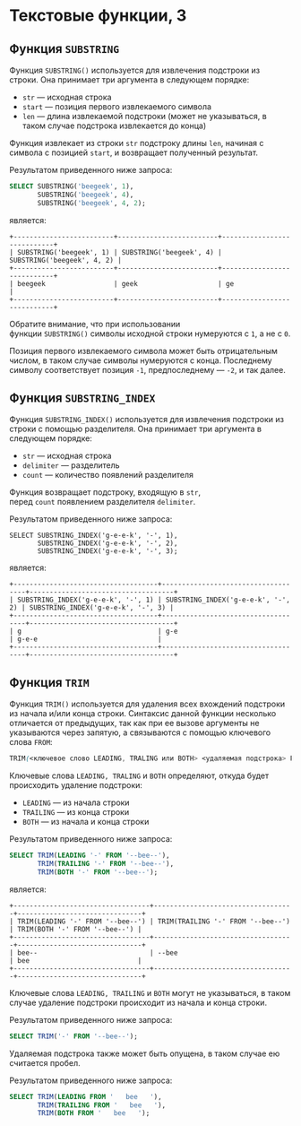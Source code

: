 # Текстовые функции, 3

## Функция `SUBSTRING`

Функция `SUBSTRING()` используется для извлечения подстроки из строки. Она принимает три аргумента в следующем порядке:

- `str` — исходная строка
- `start` — позиция первого извлекаемого символа
- `len` — длина извлекаемой подстроки (может не указываться, в таком случае подстрока извлекается до конца)

Функция извлекает из строки `str` подстроку длины `len`, начиная с символа с позицией `start`, и возвращает полученный результат.

Результатом приведенного ниже запроса:

```sql
SELECT SUBSTRING('beegeek', 1),
       SUBSTRING('beegeek', 4),
       SUBSTRING('beegeek', 4, 2);
```

является:

```
+-------------------------+-------------------------+----------------------------+
| SUBSTRING('beegeek', 1) | SUBSTRING('beegeek', 4) | SUBSTRING('beegeek', 4, 2) |
+-------------------------+-------------------------+----------------------------+
| beegeek                 | geek                    | ge                         |
+-------------------------+-------------------------+----------------------------+
```

Обратите внимание, что при использовании функции `SUBSTRING()` символы исходной строки нумеруются с `1`, а не с `0`.

Позиция первого извлекаемого символа может быть отрицательным числом, в таком случае символы нумеруются с конца. Последнему символу соответствует позиция `-1`, предпоследнему — `-2`, и так далее.

## Функция `SUBSTRING_INDEX`

Функция `SUBSTRING_INDEX()` используется для извлечения подстроки из строки с помощью разделителя. Она принимает три аргумента в следующем порядке:

- `str` — исходная строка
- `delimiter` — разделитель
- `count` — количество появлений разделителя

Функция возвращает подстроку, входящую в `str`, перед `count` появлением разделителя `delimiter`.

Результатом приведенного ниже запроса:

```less
SELECT SUBSTRING_INDEX('g-e-e-k', '-', 1),
       SUBSTRING_INDEX('g-e-e-k', '-', 2),
       SUBSTRING_INDEX('g-e-e-k', '-', 3);
```

является:

```
+------------------------------------+------------------------------------+------------------------------------+
| SUBSTRING_INDEX('g-e-e-k', '-', 1) | SUBSTRING_INDEX('g-e-e-k', '-', 2) | SUBSTRING_INDEX('g-e-e-k', '-', 3) |
+------------------------------------+------------------------------------+------------------------------------+
| g                                  | g-e                                | g-e-e                              |
+------------------------------------+------------------------------------+------------------------------------+
```

## Функция `TRIM`

Функция `TRIM()` используется для удаления всех вхождений подстроки из начала и/или конца строки. Синтаксис данной функции несколько отличается от предыдущих, так как при ее вызове аргументы не указываются через запятую, а связываются с помощью ключевого слова `FROM`:

```css
TRIM(<ключевое слово LEADING, TRALING или BOTH> <удаляемая подстрока> FROM <исходная строка>)
```

Ключевые слова `LEADING, TRALING` и `BOTH` определяют, откуда будет происходить удаление подстроки:

- `LEADING` — из начала строки
- `TRAILING` — из конца строки
- `BOTH` — из начала и конца строки

Результатом приведенного ниже запроса:

```sql
SELECT TRIM(LEADING '-' FROM '--bee--'),
       TRIM(TRAILING '-' FROM '--bee--'),
       TRIM(BOTH '-' FROM '--bee--');
```

является:

```
+----------------------------------+-----------------------------------+-------------------------------+
| TRIM(LEADING '-' FROM '--bee--') | TRIM(TRAILING '-' FROM '--bee--') | TRIM(BOTH '-' FROM '--bee--') |
+----------------------------------+-----------------------------------+-------------------------------+
| bee--                            | --bee                             | bee                           |
+----------------------------------+-----------------------------------+-------------------------------+
```

Ключевые слова `LEADING, TRAILING` и `BOTH` могут не указываться, в таком случае удаление подстроки происходит из начала и конца строки.

Результатом приведенного ниже запроса:

```sql
SELECT TRIM('-' FROM '--bee--');
```

Удаляемая подстрока также может быть опущена, в таком случае ею считается пробел.

Результатом приведенного ниже запроса:

```sql
SELECT TRIM(LEADING FROM '   bee   '),
       TRIM(TRAILING FROM '   bee   '),
       TRIM(BOTH FROM '   bee   ');
```